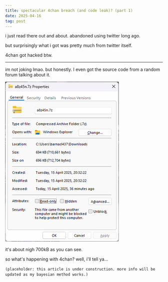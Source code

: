 ```yaml
---
title: spectacular 4chan breach (and code leak)? (part 1)
date: 2025-04-16
tag: post
---
```

i just read there out and about. abandoned using twitter long ago.

but surprisingly what i got was pretty much from twitter itself.

4chan got hacked btw.

---

im not joking lmao. but honestly. I even got the source code from a random forum talking about it.

![pic0001: showing properties of the "a8z45n.7z" file](https://raw.githubusercontent.com/barnacl437/webpage/d7afb89ad56925b7a35515940d547834c8f3acbc/pictures/blog-0001.png)

it's about nigh 700kB as you can see.

so what's happening with 4chan? well, i'll tell ya...

`(placeholder: this article is under construction. more info will be updated as my bayesian method works.)`
